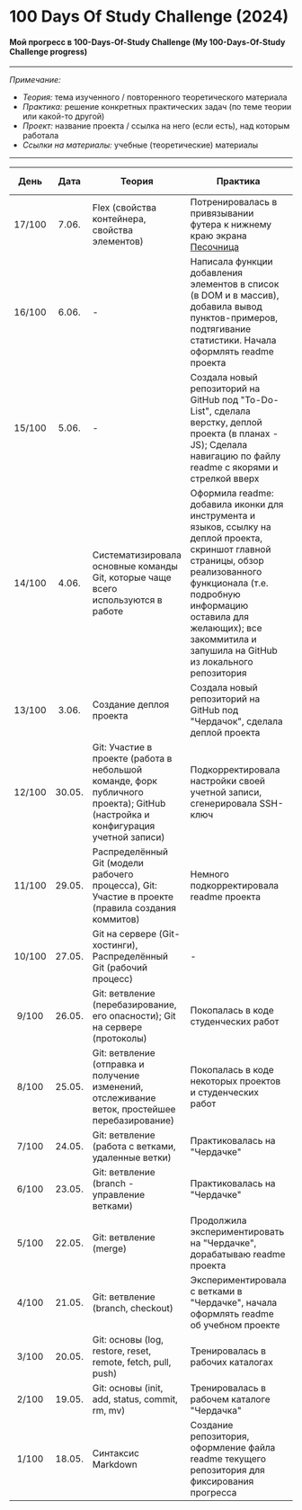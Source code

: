 # 100 Days Of Study Challenge (2024)

#### Мой прогресс в 100-Days-Of-Study Challenge  (My 100-Days-Of-Study Challenge progress)
---
*Примечание:*
- *Теория:* тема изученного / повторенного теоретического материала
- *Практика:* решение конкретных практических задач (по теме теории или какой-то другой)
- *Проект:* название проекта / ссылка на него (если есть), над которым работала
- *Ссылки на материалы:* учебные (теоретические) материалы
---

День  |  Дата  |   Теория            |            Практика           |            Проект (ссылка)            |           Ссылки на материалы            | 
:----:|:------:|---------------------|-------------------------------|---------------------------------------|------------------------------------------|
17/100| 7.06. | Flex (свойства контейнера, свойства элементов)| Потренировалась в привязывании футера к нижнему краю экрана [Песочница](https://codepen.io/Lisovolk/pen/KKLvdyV) | - | [Гайд](https://doka-guide.vercel.app/css/flexbox-guide/), [Игра](https://flexboxfroggy.com/#ru), [Шпаргалка (ENG)](https://yoksel.github.io/flex-cheatsheet/#section-declaring)
16/100| 6.06. | - | Написала функции добавления элементов в список (в DOM и в массив), добавила вывод пунктов-примеров, подтягивание статистики. Начала оформлять readme проекта |[To Do List](https://github.com/the-all-spark/to-do-list-app) | 
15/100| 5.06. | - | Создала новый репозиторий на GitHub под "To-Do-List", сделала верстку, деплой проекта (в планах - JS); Сделала навигацию по файлу readme с якорями и стрелкой вверх | [To Do List](https://github.com/the-all-spark/to-do-list-app), [Чердачок](https://github.com/the-all-spark/postcards-calendars-collection) | 
14/100| 4.06. | Систематизировала основные команды Git, которые чаще всего используются в работе | Оформила readme: добавила иконки для инструмента и языков, ссылку на деплой проекта, скриншот главной страницы, обзор реализованного функционала (т.е. подробную информацию оставила для желающих); все закоммитила и запушила на GitHub из локального репозитория | [Чердачок](https://github.com/the-all-spark/postcards-calendars-collection) | [Иконки](https://github.com/alexandresanlim/Badges4-README.md-Profile)
13/100| 3.06. | Создание деплоя проекта | Создала новый репозиторий на GitHub под "Чердачок", сделала деплой проекта | [Чердачок](https://github.com/the-all-spark/postcards-calendars-collection) | 
12/100| 30.05. | Git: Участие в проекте (работа в небольшой команде, форк публичного проекта); GitHub (настройка и конфигурация учетной записи) | Подкорректировала настройки своей учетной записи, сгенерировала SSH-ключ | аккаунт на GitHub | [Документация Git (рус.)](https://git-scm.com/book/ru/v2)
11/100| 29.05. | Распределённый Git (модели рабочего процесса), Git: Участие в проекте (правила создания коммитов)  | Немного подкорректировала readme проекта | [Чердачок](https://github.com/the-all-spark/postcards-calendars-collection) | [Документация Git (рус.)](https://git-scm.com/book/ru/v2)
10/100| 27.05. | Git на сервере (Git-хостинги), Распределённый Git (рабочий процесс)  | - | - | [Документация Git (рус.)](https://git-scm.com/book/ru/v2)
9/100 | 26.05. | Git: ветвление (перебазирование, его опасности); Git на сервере (протоколы)  | Покопалась в коде студенческих работ | - | [Документация Git (рус.)](https://git-scm.com/book/ru/v2)
8/100 | 25.05. | Git: ветвление (отправка и получение изменений, отслеживание веток, простейшее перебазирование)  | Покопалась в коде некоторых проектов и студенческих работ | - | [Документация Git (рус.)](https://git-scm.com/book/ru/v2)
7/100 | 24.05. | Git: ветвление (работа с ветками, удаленные ветки)  | Практиковалась на "Чердачке" | [Чердачок](https://github.com/the-all-spark/postcards-calendars-collection) | [Документация Git (рус.)](https://git-scm.com/book/ru/v2)
6/100 | 23.05. | Git: ветвление (branch - управление ветками)  | Практиковалась на "Чердачке" | [Чердачок](https://github.com/the-all-spark/postcards-calendars-collection) | [Документация Git (рус.)](https://git-scm.com/book/ru/v2)
5/100 | 22.05. | Git: ветвление (merge) | Продолжила экспериментировать на "Чердачке", дорабатываю readme проекта | [Чердачок](https://github.com/the-all-spark/postcards-calendars-collection) | [Документация Git (рус.)](https://git-scm.com/book/ru/v2)
4/100 | 21.05. | Git: ветвление (branch, checkout) | Экспериментировала с ветками в "Чердачке", начала оформлять readme об учебном проекте |  [Чердачок](https://github.com/the-all-spark/postcards-calendars-collection) | [Документация Git (рус.)](https://git-scm.com/book/ru/v2)
3/100 | 20.05. | Git: основы (log, restore, reset, remote, fetch, pull, push) | Тренировалась в рабочих каталогах | [Чердачок](https://github.com/the-all-spark/postcards-calendars-collection), [Novogrudok app](https://the-all-spark.github.io/Novogrudok-travel-app/) | [Документация Git (рус.)](https://git-scm.com/book/ru/v2)
2/100 | 19.05. | Git: основы (init, add, status, commit, rm, mv) | Тренировалась в рабочем каталоге "Чердачка" | [Чердачок](https://github.com/the-all-spark/postcards-calendars-collection) | [Документация Git (рус.)](https://git-scm.com/book/ru/v2)
1/100 | 18.05. | Синтаксис Markdown  |Создание репозитория, оформление файла readme текущего репозитория для фиксирования прогресса | - | 1. [Markdown Cheatsheet (EN)](https://github.com/adam-p/markdown-here/wiki/Markdown-Cheatsheet) 2. [Шпаргалка по синтаксису Markdown (рус.)](https://ydmitry.ru/blog/rukovodstvo-po-markdown-dlya-uproshcheniya-veb-razrabotki/)    
